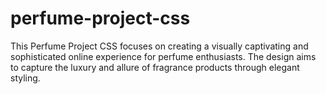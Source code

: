 # perfume-project-css
This Perfume Project CSS focuses on creating a visually captivating and sophisticated online experience for perfume enthusiasts. The design aims to capture the luxury and allure of fragrance products through elegant styling.
